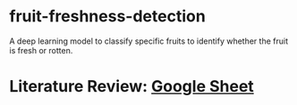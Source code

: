 # fruit-freshness-detection
A deep learning model to classify specific fruits to identify whether the fruit is fresh or rotten.

# Literature Review: [Google Sheet](https://docs.google.com/spreadsheets/d/14YW3kUZt30REqxqcdIbScYgPHlZOxyMJeVqgil6onT0/edit?usp=sharing)
